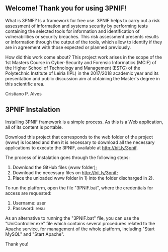 
Welcome! Thank you for using 3PNIF!
----------------------------------------------------------

What is 3PNIF?
Is a framework for free use.
3PNIF helps to carry out a risk assessment of information and systems security by performing tests containing the selected tools for information and identification of vulnerabilities or security breaches. This risk assessment presents results or information through the output of the tools, which allow to identify if they are in agreement with those expected or planned previously. 

How did this work come about?
This project work arises in the scope of the 1st Masters Course in Cyber-Security and Forensic Informatics (MCIF) of the Higher School of Technology and Management (ESTG) of the Polytechnic Institute of Leiria (IPL) in the 2017/2018 academic year and its presentation and public discussion aim at obtaining the Master's degree in this scientific area. 

Cristiano P. Alves 


3PNIF Instalation
-----------------

Installing 3PNIF framework is a simple process. As this is a Web application, all of its content is portable.

Download this project that corresponds to the web folder of the project (www) is located and then it is necessary to download all the necessary applications to execute the 3PNIF, available at http://bit.ly/3pnif.

The process of instalation goes through the following steps:
1) Download the GitHub files (www folder);
2) Download the necessary files on http://bit.ly/3pnif;
3) Place the unloaded www folder in 1) into the folder discharged in 2).

To run the platform, open the file "3PNIF.bat", where the credentials for access are requested:
1) Username: user
2) Password: resu

As an alternative to running the "3PNIF.bat" file, you can use the "UniController.exe" file which contains several procedures related to the Apache service, for management of the whole platform, including "Start MySQL" and "Start Apache".

Thank you!
